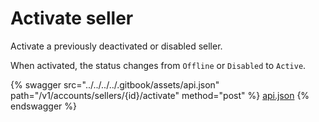 # Activate seller

Activate a previously deactivated or disabled seller.

When activated, the status changes from `Offline` or `Disabled` to `Active`.

{% swagger src="../../../../.gitbook/assets/api.json" path="/v1/accounts/sellers/{id}/activate" method="post" %}
[api.json](../../../../.gitbook/assets/api.json)
{% endswagger %}
